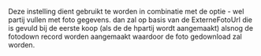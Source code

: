 Deze instelling dient gebruikt te worden in combinatie met de optie - wel partij vullen met foto gegevens.
dan zal op basis van de ExterneFotoUrl die is gevuld bij de eerste koop (als de de hpartij wordt aangemaakt) alsnog de fotodown record worden aangemaakt waardoor de foto gedownload zal worden.
